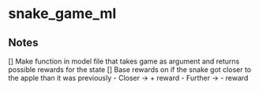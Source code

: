 # snake_game_ml

## Notes
[] Make function in model file that takes game as argument and returns possible rewards for the state 
[] Base rewards on if the snake got closer to the apple than it was previously
    - Closer -> + reward
    - Further -> - reward